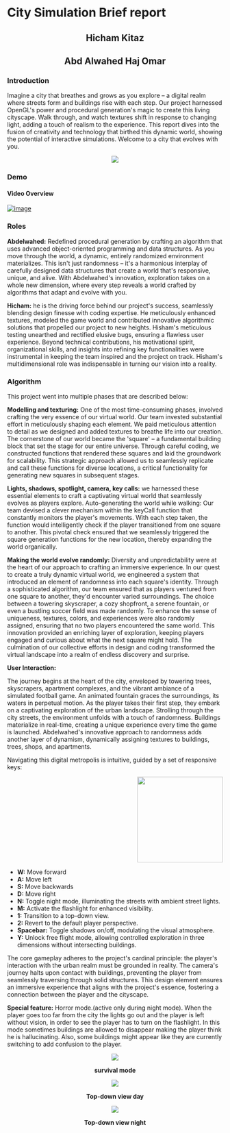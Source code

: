 
<h1> City Simulation Brief report</h1>
<h2 align="center">Hicham Kitaz</h2> 
<h2 align="center">Abd Alwahed Haj Omar</h2> 
<h3>Introduction</h3>
<p>Imagine a city that breathes and grows as you explore – a digital realm where streets form and
buildings rise with each step. Our project harnessed OpenGL's power and procedural generation's
magic to create this living cityscape. Walk through, and watch textures shift in response to changing
light, adding a touch of realism to the experience.
This report dives into the fusion of creativity and technology that birthed this dynamic world,
showing the potential of interactive simulations. Welcome to a city that evolves with you.</p>
<p align="center">
  <img src="https://github.com/Abdoul111/openGL_COMP371_PROJECT/assets/111257875/bf103f19-dbd9-452b-b24c-1a053478a986">
</p>
<h3>Demo</h3>
<h4>Video Overview</h4>
<a href="https://youtu.be/zP9QrJyelwk">
  <img align="center" src="https://github.com/Abdoul111/openGL_COMP371_PROJECT/assets/111257875/35eb3096-b164-47a7-b353-27c9779e7fbd" alt="image">
</a>


<h3>Roles</h3>
<p><strong>Abdelwahed:</strong> Redefined procedural generation by crafting an algorithm that uses advanced
object-oriented programming and data structures. As you move through the world, a dynamic,
entirely randomized environment materializes. This isn't just randomness – it's a harmonious
interplay of carefully designed data structures that create a world that's responsive, unique, and alive.
With Abdelwahed's innovation, exploration takes on a whole new dimension, where every step
reveals a world crafted by algorithms that adapt and evolve with you.</p>

<p><strong>Hicham:</strong> he is the driving force behind our project's success, seamlessly blending design finesse with
coding expertise. He meticulously enhanced textures, modeled the game world and contributed
innovative algorithmic solutions that propelled our project to new heights. Hisham's meticulous
testing unearthed and rectified elusive bugs, ensuring a flawless user experience. Beyond technical
contributions, his motivational spirit, organizational skills, and insights into refining key
functionalities were instrumental in keeping the team inspired and the project on track. Hisham's
multidimensional role was indispensable in turning our vision into a reality.</p>

<h3>Algorithm</h3>
<p>This project went into multiple phases that are described below:</p>

<p><strong>Modelling and texturing:</strong> One of the most time-consuming phases, involved crafting the very
essence of our virtual world. Our team invested substantial effort in meticulously shaping each
element. We paid meticulous attention to detail as we designed and added textures to breathe life into
our creation. The cornerstone of our world became the 'square' – a fundamental building block that
set the stage for our entire universe. Through careful coding, we constructed functions that rendered these squares and laid the groundwork for scalability. This strategic approach allowed
us to seamlessly replicate and call these functions for diverse locations, a critical functionality for
generating new squares in subsequent stages.</p>

<p><strong>Lights, shadows, spotlight, camera, key calls:</strong> we harnessed these essential elements to craft a
captivating virtual world that seamlessly evolves as players explore.
Auto-generating the world while walking: Our team devised a clever mechanism within the
keyCall function that constantly monitors the player's movements. With each step taken, the
function would intelligently check if the player transitioned from one square to another. This pivotal
check ensured that we seamlessly triggered the square generation functions for the new location,
thereby expanding the world organically.</p>

<p><strong>Making the world evolve randomly:</strong> Diversity and unpredictability were at the heart of our
approach to crafting an immersive experience. In our quest to create a truly dynamic virtual world,
we engineered a system that introduced an element of randomness into each square's identity.
Through a sophisticated algorithm, our team ensured that as players ventured from one square to
another, they'd encounter varied surroundings. The choice between a towering skyscraper, a cozy
shopfront, a serene fountain, or even a bustling soccer field was made randomly. To enhance the
sense of uniqueness, textures, colors, and experiences were also randomly assigned, ensuring that no
two players encountered the same world. This innovation provided an enriching layer of exploration,
keeping players engaged and curious about what the next square might hold. The culmination of our
collective efforts in design and coding transformed the virtual landscape into a realm of endless
discovery and surprise.</p>

<strong>User Interaction:</strong>

<p>The journey begins at the heart of the city, enveloped by towering trees, skyscrapers, apartment
complexes, and the vibrant ambiance of a simulated football game. An animated fountain graces the
surroundings, its waters in perpetual motion. As the player takes their first step, they embark on a
captivating exploration of the urban landscape.
Strolling through the city streets, the environment unfolds with a touch of randomness. Buildings
materialize in real-time, creating a unique experience every time the game is launched. Abdelwahed's
innovative approach to randomness adds another layer of dynamism, dynamically assigning textures
to buildings, trees, shops, and apartments.</p>

<p>Navigating this digital metropolis is intuitive, guided by a set of responsive keys:</p>
<p align="right">
  <img src="https://github.com/Abdoul111/openGL_COMP371_PROJECT/assets/111257875/cbc5c1a9-f668-4a63-b7ce-f88621d9c68a" style="width: 200px;">
</p>

<ul>
  <li><strong>W:</strong> Move forward</li>
  <li><strong>A:</strong> Move left</li>
  <li><strong>S:</strong> Move backwards</li>
  <li><strong>D:</strong> Move right</li>
  <li><strong>N:</strong> Toggle night mode, illuminating the streets with ambient street lights.</li>
  <li><strong>M:</strong> Activate the flashlight for enhanced visibility.</li>
  <li><strong>1:</strong> Transition to a top-down view.</li>
  <li><strong>2:</strong> Revert to the default player perspective.</li>
  <li><strong>Spacebar:</strong> Toggle shadows on/off, modulating the visual atmosphere.</li>
  <li><strong>Y:</strong> Unlock free flight mode, allowing controlled exploration in three dimensions without intersecting buildings.</li>
</ul>

The core gameplay adheres to the project's cardinal principle: the player's interaction with the urban
realm must be grounded in reality. The camera's journey halts upon contact with buildings,
preventing the player from seamlessly traversing through solid structures. This design element
ensures an immersive experience that aligns with the project's essence, fostering a connection
between the player and the cityscape.

<p><strong>Special feature:</strong> Horror mode.(active only during night mode).
When the player goes too far from the city the lights go out and the player is left without vision, in
order to see the player has to turn on the flashlight. In this mode sometimes buildings are allowed to
disappear making the player think he is hallucinating. Also, some buildings might appear like they are
currently switching to add confusion to the player.</p>
<p align="center">
  <img src="https://github.com/Abdoul111/openGL_COMP371_PROJECT/assets/111257875/0f0b726d-f362-4173-9715-1f055fceefb0">
  <p align="center"><strong>survival mode</strong></p>
</p>
<p align="center">
  <img src="https://github.com/Abdoul111/openGL_COMP371_PROJECT/assets/111257875/c93caef3-ccc1-41f6-8620-12a101d28f3b">
  <p align="center"><strong>Top-down view day</strong></p>
</p>
<p align="center">
  <img src="https://github.com/Abdoul111/openGL_COMP371_PROJECT/assets/111257875/af262104-7c03-4e66-8d2d-f00fd0a4e42c">
  <p align="center"><strong>Top-down view night</strong></p>
</p>
